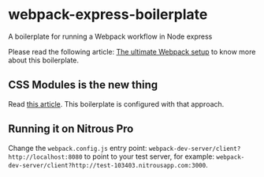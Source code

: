 # webpack-express-boilerplate
A boilerplate for running a Webpack workflow in Node express

Please read the following article: [The ultimate Webpack setup](http://www.christianalfoni.com/articles/2015_04_19_The-ultimate-webpack-setup) to know more about this boilerplate.

## CSS Modules is the new thing
Read [this article](http://glenmaddern.com/articles/css-modules). This boilerplate is configured with that approach.

## Running it on Nitrous Pro
Change the `webpack.config.js` entry point: `webpack-dev-server/client?http://localhost:8080` to point to your test server, for example: `webpack-dev-server/client?http://test-103403.nitrousapp.com:3000`.  
